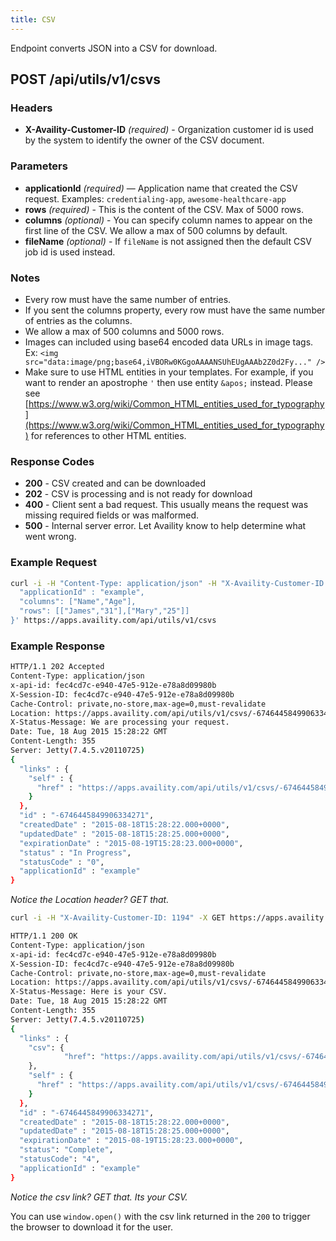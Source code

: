 ```yaml
---
title: CSV
---
```


Endpoint converts JSON into a CSV for download.

## POST /api/utils/v1/csvs

### Headers

- **X-Availity-Customer-ID** _(required)_ - Organization customer id is used by the system to identify the owner of the CSV document.

### Parameters

- **applicationId** _(required)_ — Application name that created the CSV request. Examples: `credentialing-app`, `awesome-healthcare-app`
- **rows** _(required)_ - This is the content of the CSV. Max of 5000 rows.
- **columns** _(optional)_ - You can specify column names to appear on the first line of the CSV. We allow a max of 500 columns by default.
- **fileName** _(optional)_ - If `fileName` is not assigned then the default CSV job id is used instead.

### Notes

- Every row must have the same number of entries.
- If you sent the columns property, every row must have the same number of entries as the columns.
- We allow a max of 500 columns and 5000 rows.
- Images can included using base64 encoded data URLs in image tags. Ex: `<img src="data:image/png;base64,iVBORw0KGgoAAAANSUhEUgAAAb2Z0d2Fy..." />`
- Make sure to use HTML entities in your templates. For example, if you want to render an apostrophe `'` then use entity `&apos;` instead. Please see [https://www.w3.org/wiki/Common_HTML_entities_used_for_typography](https://www.w3.org/wiki/Common_HTML_entities_used_for_typography) for references to other HTML entities.

### Response Codes

- **200** - CSV created and can be downloaded
- **202** - CSV is processing and is not ready for download
- **400** - Client sent a bad request. This usually means the request was missing required fields or was malformed.
- **500** - Internal server error. Let Availity know to help determine what went wrong.

### Example Request

```bash
curl -i -H "Content-Type: application/json" -H "X-Availity-Customer-ID: 1194" -X POST -d '{
  "applicationId" : "example",
  "columns": ["Name","Age"],
  "rows": [["James","31"],["Mary","25"]]
}' https://apps.availity.com/api/utils/v1/csvs
```

### Example Response

```bash
HTTP/1.1 202 Accepted
Content-Type: application/json
x-api-id: fec4cd7c-e940-47e5-912e-e78a8d09980b
X-Session-ID: fec4cd7c-e940-47e5-912e-e78a8d09980b
Cache-Control: private,no-store,max-age=0,must-revalidate
Location: https://apps.availity.com/api/utils/v1/csvs/-6746445849906334271
X-Status-Message: We are processing your request.
Date: Tue, 18 Aug 2015 15:28:22 GMT
Content-Length: 355
Server: Jetty(7.4.5.v20110725)
{
  "links" : {
    "self" : {
      "href" : "https://apps.availity.com/api/utils/v1/csvs/-6746445849906334271"
    }
  },
  "id" : "-6746445849906334271",
  "createdDate" : "2015-08-18T15:28:22.000+0000",
  "updatedDate" : "2015-08-18T15:28:25.000+0000",
  "expirationDate" : "2015-08-19T15:28:23.000+0000",
  "status" : "In Progress",
  "statusCode" : "0",
  "applicationId" : "example"
}
```

_Notice the Location header? GET that._

```bash
curl -i -H "X-Availity-Customer-ID: 1194" -X GET https://apps.availity.com/api/utils/v1/csvs/-6746445849906334271
```

```bash
HTTP/1.1 200 OK
Content-Type: application/json
x-api-id: fec4cd7c-e940-47e5-912e-e78a8d09980b
X-Session-ID: fec4cd7c-e940-47e5-912e-e78a8d09980b
Cache-Control: private,no-store,max-age=0,must-revalidate
Location: https://apps.availity.com/api/utils/v1/csvs/-6746445849906334271
X-Status-Message: Here is your CSV.
Date: Tue, 18 Aug 2015 15:28:22 GMT
Content-Length: 355
Server: Jetty(7.4.5.v20110725)
{
  "links" : {
    "csv": {
            "href": "https://apps.availity.com/api/utils/v1/csvs/-6746445849906334271.csv"
    },
    "self" : {
      "href" : "https://apps.availity.com/api/utils/v1/csvs/-6746445849906334271"
    }
  },
  "id" : "-6746445849906334271",
  "createdDate" : "2015-08-18T15:28:22.000+0000",
  "updatedDate" : "2015-08-18T15:28:25.000+0000",
  "expirationDate" : "2015-08-19T15:28:23.000+0000",
  "status": "Complete",
  "statusCode": "4",
  "applicationId" : "example"
}
```

_Notice the csv link? GET that. Its your CSV._

You can use `window.open()` with the csv link returned in the `200` to trigger the browser to download it for the user.
